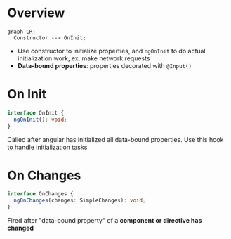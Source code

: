 # Overview

```mermaid
graph LR;
  Constructor --> OnInit;
```

- Use constructor to initialize properties, and `ngOnInit` to do actual
  initialization work, ex. make network requests
- **Data-bound properties**: properties decorated with `@Input()`

# On Init

```ts
interface OnInit {
  ngOnInit(): void;
}
```

Called after angular has initialized all data-bound properties. Use this hook to
handle initialization tasks

# On Changes

```ts
interface OnChanges {
  ngOnChanges(changes: SimpleChanges): void;
}
```

Fired after "data-bound property" of a **component or directive has changed**
